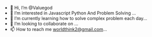 - 👋 Hi, I’m @Valuegod
- 👀 I’m interested in   Javascript Python And Problem Solving ...
- 🌱 I’m currently learning  how to solve complex problem each day...
- 💞️ I’m looking to collaborate on  ...
- 📫 How to reach me   worldthink2@gmail.com...

<!---
Valuegod/Valuegod is a ✨ special ✨ repository because its `README.md` (this file) appears on your GitHub profile.
You can click the Preview link to take a look at your changes.
--->
